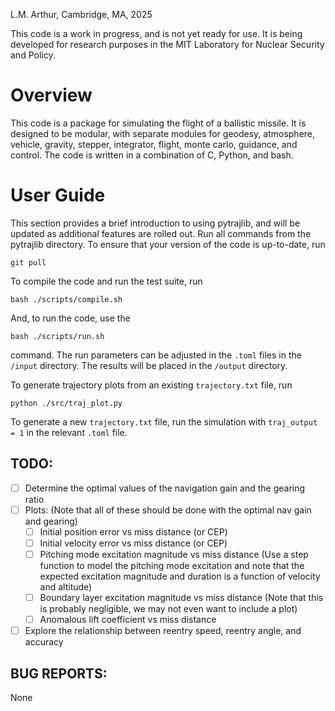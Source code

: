 L.M. Arthur, Cambridge, MA, 2025

This code is a work in progress, and is not yet ready for use. It is being developed for research purposes in the MIT Laboratory for Nuclear Security and Policy. 

# Overview
This code is a package for simulating the flight of a ballistic missile. It is designed to be modular, with separate modules for geodesy, atmosphere, vehicle, gravity, stepper, integrator, flight, monte carlo, guidance, and control. The code is written in a combination of C, Python, and bash.

# User Guide
This section provides a brief introduction to using pytrajlib, and will be updated as additional features are rolled out. Run all commands from the pytrajlib directory. To ensure that your version of the code is up-to-date, run 

```git pull```

To compile the code and run the test suite, run 

```bash ./scripts/compile.sh```

And, to run the code, use the 

```bash ./scripts/run.sh```

command. The run parameters can be adjusted in the ```.toml``` files in the ```/input``` directory. The results will be placed in the ```/output``` directory. 

To generate trajectory plots from an existing ```trajectory.txt``` file, run 

```python ./src/traj_plot.py```

To generate a new ```trajectory.txt``` file, run the simulation with ```traj_output = 1``` in the relevant ```.toml``` file. 

## TODO: 
- [ ] Determine the optimal values of the navigation gain and the gearing ratio
- [ ] Plots: (Note that all of these should be done with the optimal nav gain and gearing)
    - [ ] Initial position error vs miss distance (or CEP)
    - [ ] Initial velocity error vs miss distance (or CEP)
    - [ ] Pitching mode excitation magnitude vs miss distance (Use a step function to model the pitching mode excitation and note that the expected excitation magnitude and duration is a function of velocity and altitude)
    - [ ] Boundary layer excitation magnitude vs miss distance (Note that this is probably negligible, we may not even want to include a plot)
    - [ ] Anomalous lift coefficient vs miss distance
- [ ] Explore the relationship between reentry speed, reentry angle, and accuracy

## BUG REPORTS: 
None
